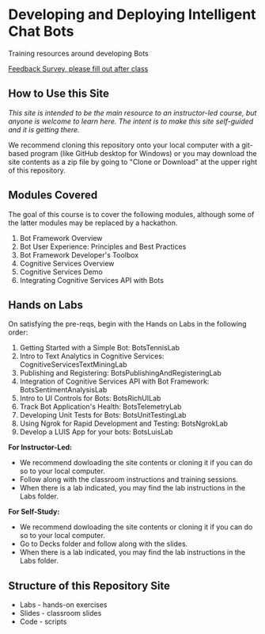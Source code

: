 # Developing and Deploying Intelligent Chat Bots

Training resources around developing Bots

[Feedback Survey, please fill out after class](https://www.surveymonkey.com/r/XQXDBY9)



## How to Use this Site

*This site is intended to be the main resource to an instructor-led course, but anyone is welcome to learn here.  The intent is to make this site self-guided and it is getting there.*

We recommend cloning this repository onto your local computer with a git-based program (like GitHub desktop for Windows) or you may download the site contents as a zip file by going to "Clone or Download" at the upper right of this repository.

## Modules Covered

The goal of this course is to cover the following modules, although some of the latter modules may be replaced by a hackathon.

1. Bot Framework Overview
2. Bot User Experience: Principles and Best Practices
3. Bot Framework Developer's Toolbox
4. Cognitive Services Overview
5. Cognitive Services Demo
6. Integrating Cognitive Services API with Bots

## Hands on Labs
On satisfying the pre-reqs, begin with the Hands on Labs in the following order:

1. Getting Started with a Simple Bot: BotsTennisLab
2. Intro to Text Analytics in Cognitive Services: CognitiveServicesTextMiningLab
3. Publishing and Registering: BotsPublishingAndRegisteringLab
4. Integration of Cognitive Services API with Bot Framework: BotsSentimentAnalysisLab
5. Intro to UI Controls for Bots: BotsRichUILab
6. Track Bot Application's Health: BotsTelemetryLab
7. Developing Unit Tests for Bots: BotsUnitTestingLab
8. Using Ngrok for Rapid Development and Testing: BotsNgrokLab
9. Develop a LUIS App for your bots: BotsLuisLab

**For Instructor-Led:**
* We recommend dowloading the site contents or cloning it if you can do so to your local computer.
* Follow along with the classroom instructions and training sessions.
* When there is a lab indicated, you may find the lab instructions in the Labs folder.

**For Self-Study:**
* We recommend dowloading the site contents or cloning it if you can do so to your local computer.
* Go to Decks folder and follow along with the slides.
* When there is a lab indicated, you may find the lab instructions in the Labs folder.

## Structure of this Repository Site
*  Labs - hands-on exercises
*  Slides - classroom slides
*  Code - scripts
